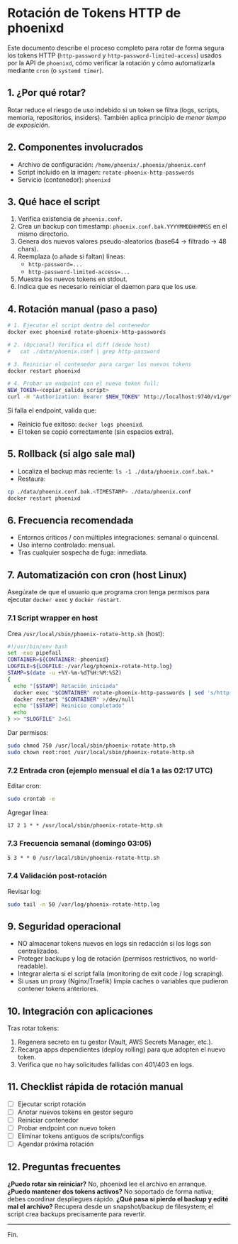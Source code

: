 # Rotación de Tokens HTTP de phoenixd

Este documento describe el proceso completo para rotar de forma segura los tokens HTTP (`http-password` y `http-password-limited-access`) usados por la API de `phoenixd`, cómo verificar la rotación y cómo automatizarla mediante `cron` (o `systemd timer`).

## 1. ¿Por qué rotar?
Rotar reduce el riesgo de uso indebido si un token se filtra (logs, scripts, memoria, repositorios, insiders). También aplica principio de *menor tiempo de exposición*.

## 2. Componentes involucrados
- Archivo de configuración: `/home/phoenix/.phoenix/phoenix.conf`
- Script incluido en la imagen: `rotate-phoenix-http-passwords`
- Servicio (contenedor): `phoenixd`

## 3. Qué hace el script
1. Verifica existencia de `phoenix.conf`.
2. Crea un backup con timestamp: `phoenix.conf.bak.YYYYMMDDHHMMSS` en el mismo directorio.
3. Genera dos nuevos valores pseudo-aleatorios (base64 -> filtrado -> 48 chars).
4. Reemplaza (o añade si faltan) líneas:
   - `http-password=...`
   - `http-password-limited-access=...`
5. Muestra los nuevos tokens en stdout.
6. Indica que es necesario reiniciar el daemon para que los use.

## 4. Rotación manual (paso a paso)
```bash
# 1. Ejecutar el script dentro del contenedor
docker exec phoenixd rotate-phoenix-http-passwords

# 2. (Opcional) Verifica el diff (desde host)
#   cat ./data/phoenix.conf | grep http-password

# 3. Reiniciar el contenedor para cargar los nuevos tokens
docker restart phoenixd

# 4. Probar un endpoint con el nuevo token full:
NEW_TOKEN=<copiar_salida_script>
curl -H "Authorization: Bearer $NEW_TOKEN" http://localhost:9740/v1/getinfo
```

Si falla el endpoint, valida que:
- Reinicio fue exitoso: `docker logs phoenixd`.
- El token se copió correctamente (sin espacios extra).

## 5. Rollback (si algo sale mal)
- Localiza el backup más reciente: `ls -1 ./data/phoenix.conf.bak.*`
- Restaura:
```bash
cp ./data/phoenix.conf.bak.<TIMESTAMP> ./data/phoenix.conf
docker restart phoenixd
```

## 6. Frecuencia recomendada
- Entornos críticos / con múltiples integraciones: semanal o quincenal.
- Uso interno controlado: mensual.
- Tras cualquier sospecha de fuga: inmediata.

## 7. Automatización con cron (host Linux)
Asegúrate de que el usuario que programa cron tenga permisos para ejecutar `docker exec` y `docker restart`.

### 7.1 Script wrapper en host
Crea `/usr/local/sbin/phoenix-rotate-http.sh` (host):
```bash
#!/usr/bin/env bash
set -euo pipefail
CONTAINER=${CONTAINER:-phoenixd}
LOGFILE=${LOGFILE:-/var/log/phoenix-rotate-http.log}
STAMP=$(date -u +%Y-%m-%dT%H:%M:%SZ)
{
  echo "[$STAMP] Rotación iniciada"
  docker exec "$CONTAINER" rotate-phoenix-http-passwords | sed 's/http-password=.*/http-password=REDACTED/' | sed 's/http-password-limited-access=.*/http-password-limited-access=REDACTED/'
  docker restart "$CONTAINER" >/dev/null
  echo "[$STAMP] Reinicio completado"
  echo
} >> "$LOGFILE" 2>&1
```
Dar permisos:
```bash
sudo chmod 750 /usr/local/sbin/phoenix-rotate-http.sh
sudo chown root:root /usr/local/sbin/phoenix-rotate-http.sh
```

### 7.2 Entrada cron (ejemplo mensual el día 1 a las 02:17 UTC)
Editar cron:
```bash
sudo crontab -e
```
Agregar línea:
```
17 2 1 * * /usr/local/sbin/phoenix-rotate-http.sh
```

### 7.3 Frecuencia semanal (domingo 03:05)
```
5 3 * * 0 /usr/local/sbin/phoenix-rotate-http.sh
```

### 7.4 Validación post-rotación
Revisar log:
```bash
sudo tail -n 50 /var/log/phoenix-rotate-http.log
```

## 9. Seguridad operacional
- NO almacenar tokens nuevos en logs sin redacción si los logs son centralizados.
- Proteger backups y log de rotación (permisos restrictivos, no world-readable).
- Integrar alerta si el script falla (monitoring de exit code / log scraping).
- Si usas un proxy (Nginx/Traefik) limpia caches o variables que pudieron contener tokens anteriores.

## 10. Integración con aplicaciones
Tras rotar tokens:
1. Regenera secreto en tu gestor (Vault, AWS Secrets Manager, etc.).
2. Recarga apps dependientes (deploy rolling) para que adopten el nuevo token.
3. Verifica que no hay solicitudes fallidas con 401/403 en logs.

## 11. Checklist rápida de rotación manual
- [ ] Ejecutar script rotación
- [ ] Anotar nuevos tokens en gestor seguro
- [ ] Reiniciar contenedor
- [ ] Probar endpoint con nuevo token
- [ ] Eliminar tokens antiguos de scripts/configs
- [ ] Agendar próxima rotación

## 12. Preguntas frecuentes
**¿Puedo rotar sin reiniciar?** No, phoenixd lee el archivo en arranque. 
**¿Puedo mantener dos tokens activos?** No soportado de forma nativa; debes coordinar despliegues rápido.
**¿Qué pasa si pierdo el backup y edité mal el archivo?** Recupera desde un snapshot/backup de filesystem; el script crea backups precisamente para revertir.

---
Fin.
